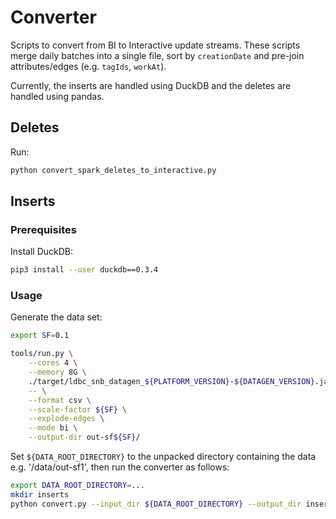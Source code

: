 # Converter

Scripts to convert from BI to Interactive update streams.
These scripts merge daily batches into a single file, sort by `creationDate` and pre-join attributes/edges (e.g. `tagIds`, `workAt`).

Currently, the inserts are handled using DuckDB and the deletes are handled using pandas.

## Deletes

Run:

```bash
python convert_spark_deletes_to_interactive.py
```

## Inserts

### Prerequisites

Install DuckDB:

```bash
pip3 install --user duckdb==0.3.4
```

### Usage

Generate the data set:

```bash
export SF=0.1
```

```bash
tools/run.py \
    --cores 4 \
    --memory 8G \
    ./target/ldbc_snb_datagen_${PLATFORM_VERSION}-${DATAGEN_VERSION}.jar \
    -- \
    --format csv \
    --scale-factor ${SF} \
    --explode-edges \
    --mode bi \
    --output-dir out-sf${SF}/
```

Set `${DATA_ROOT_DIRECTORY}` to the unpacked directory containing the data e.g. '/data/out-sf1', then run the converter as follows:

```bash
export DATA_ROOT_DIRECTORY=...
mkdir inserts
python convert.py --input_dir ${DATA_ROOT_DIRECTORY} --output_dir inserts
```
